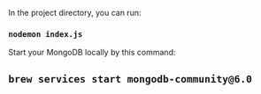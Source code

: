 In the project directory, you can run:

### `nodemon index.js`


Start your MongoDB locally by this command:

## `brew services start mongodb-community@6.0`